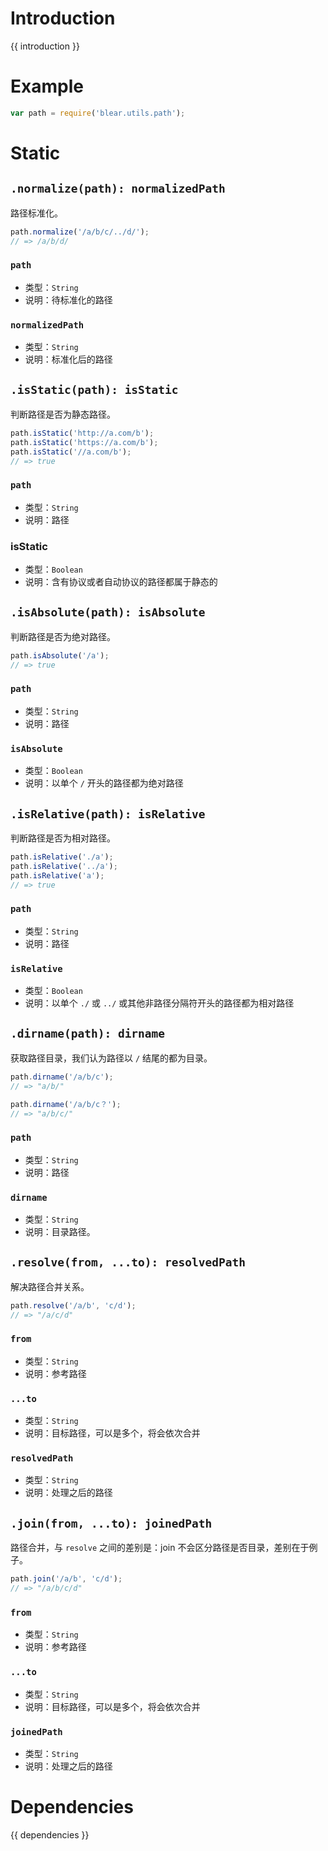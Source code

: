 # Introduction
{{ introduction }}





# Example
```js
var path = require('blear.utils.path');
```





# Static
## `.normalize(path): normalizedPath`
路径标准化。
```js
path.normalize('/a/b/c/../d/');
// => /a/b/d/
```

### `path`
- 类型：`String`
- 说明：待标准化的路径

### `normalizedPath`
- 类型：`String`
- 说明：标准化后的路径




## `.isStatic(path): isStatic`
判断路径是否为静态路径。
```js
path.isStatic('http://a.com/b');
path.isStatic('https://a.com/b');
path.isStatic('//a.com/b');
// => true
```

### `path`
- 类型：`String`
- 说明：路径

### isStatic
- 类型：`Boolean`
- 说明：含有协议或者自动协议的路径都属于静态的



## `.isAbsolute(path): isAbsolute`
判断路径是否为绝对路径。
```js
path.isAbsolute('/a');
// => true
```

### `path`
- 类型：`String`
- 说明：路径

### `isAbsolute`
- 类型：`Boolean`
- 说明：以单个 `/` 开头的路径都为绝对路径




## `.isRelative(path): isRelative`
判断路径是否为相对路径。
```js
path.isRelative('./a');
path.isRelative('../a');
path.isRelative('a');
// => true
```

### `path`
- 类型：`String`
- 说明：路径

### `isRelative`
- 类型：`Boolean`
- 说明：以单个 `./` 或 `../` 或其他非路径分隔符开头的路径都为相对路径




## `.dirname(path): dirname`
获取路径目录，我们认为路径以 `/` 结尾的都为目录。
```js
path.dirname('/a/b/c');
// => "a/b/"

path.dirname('/a/b/c？');
// => "a/b/c/"
```

### `path`
- 类型：`String`
- 说明：路径

### `dirname`
- 类型：`String`
- 说明：目录路径。



## `.resolve(from, ...to): resolvedPath`
解决路径合并关系。

```js
path.resolve('/a/b', 'c/d');
// => "/a/c/d"
```

### `from`
- 类型：`String`
- 说明：参考路径

### `...to`
- 类型：`String`
- 说明：目标路径，可以是多个，将会依次合并

### `resolvedPath`
- 类型：`String`
- 说明：处理之后的路径




## `.join(from, ...to): joinedPath`
路径合并，与 `resolve` 之间的差别是：join 不会区分路径是否目录，差别在于例子。

```js
path.join('/a/b', 'c/d');
// => "/a/b/c/d"
```

### `from`
- 类型：`String`
- 说明：参考路径

### `...to`
- 类型：`String`
- 说明：目标路径，可以是多个，将会依次合并

### `joinedPath`
- 类型：`String`
- 说明：处理之后的路径







# Dependencies
{{ dependencies }}


